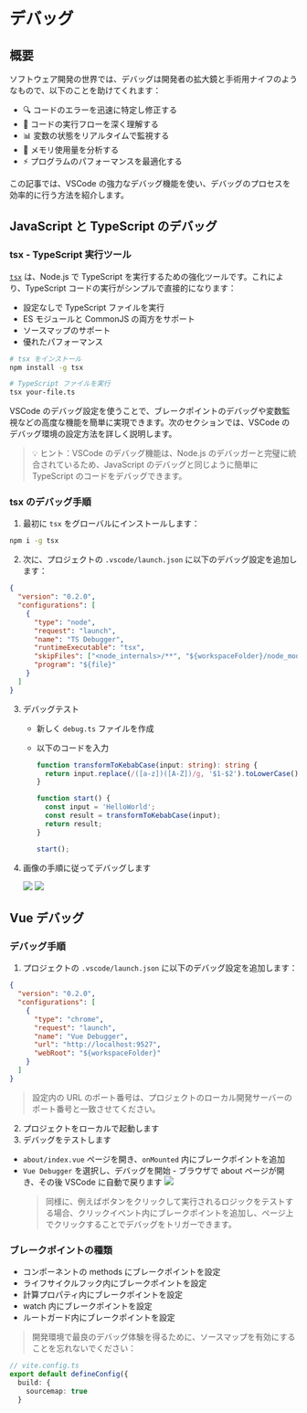 # デバッグ

## 概要

ソフトウェア開発の世界では、デバッグは開発者の拡大鏡と手術用ナイフのようなもので、以下のことを助けてくれます：

- 🔍 コードのエラーを迅速に特定し修正する
- 🔄 コードの実行フローを深く理解する
- 📊 変数の状態をリアルタイムで監視する
- 💾 メモリ使用量を分析する
- ⚡ プログラムのパフォーマンスを最適化する

この記事では、VSCode の強力なデバッグ機能を使い、デバッグのプロセスを効率的に行う方法を紹介します。

## JavaScript と TypeScript のデバッグ

### tsx - TypeScript 実行ツール

[`tsx`](https://tsx.is/) は、Node.js で TypeScript を実行するための強化ツールです。これにより、TypeScript コードの実行がシンプルで直接的になります：

- 設定なしで TypeScript ファイルを実行
- ES モジュールと CommonJS の両方をサポート
- ソースマップのサポート
- 優れたパフォーマンス

```bash
# tsx をインストール
npm install -g tsx

# TypeScript ファイルを実行
tsx your-file.ts
```

VSCode のデバッグ設定を使うことで、ブレークポイントのデバッグや変数監視などの高度な機能を簡単に実現できます。次のセクションでは、VSCode のデバッグ環境の設定方法を詳しく説明します。

> 💡 ヒント：VSCode のデバッグ機能は、Node.js のデバッガーと完璧に統合されているため、JavaScript のデバッグと同じように簡単に TypeScript のコードをデバッグできます。

### tsx のデバッグ手順

1. 最初に `tsx` をグローバルにインストールします：

```bash
npm i -g tsx
```

2. 次に、プロジェクトの `.vscode/launch.json` に以下のデバッグ設定を追加します：

```json
{
  "version": "0.2.0",
  "configurations": [
    {
      "type": "node",
      "request": "launch",
      "name": "TS Debugger",
      "runtimeExecutable": "tsx",
      "skipFiles": ["<node_internals>/**", "${workspaceFolder}/node_modules/**"],
      "program": "${file}"
    }
  ]
}
```

3. デバッグテスト

   - 新しく `debug.ts` ファイルを作成
   - 以下のコードを入力

     ```ts
     function transformToKebabCase(input: string): string {
       return input.replace(/([a-z])([A-Z])/g, '$1-$2').toLowerCase();
     }

     function start() {
       const input = 'HelloWorld';
       const result = transformToKebabCase(input);
       return result;
     }

     start();
     ```

4. 画像の手順に従ってデバッグします

   ![](../../assets/VSCode调试指南01.png)
   ![](../../assets/VSCode调试指南02.png)

## Vue デバッグ

### デバッグ手順

1. プロジェクトの `.vscode/launch.json` に以下のデバッグ設定を追加します：

```json
{
  "version": "0.2.0",
  "configurations": [
    {
      "type": "chrome",
      "request": "launch",
      "name": "Vue Debugger",
      "url": "http://localhost:9527",
      "webRoot": "${workspaceFolder}"
    }
  ]
}
```

> 設定内の URL のポート番号は、プロジェクトのローカル開発サーバーのポート番号と一致させてください。

2. プロジェクトをローカルで起動します
3. デバッグをテストします

- `about/index.vue` ページを開き、`onMounted` 内にブレークポイントを追加
- `Vue Debugger` を選択し、デバッグを開始 - ブラウザで about ページが開き、その後 VSCode に自動で戻ります
  ![](../../assets/VSCode调试指南03.png)
  > 同様に、例えばボタンをクリックして実行されるロジックをテストする場合、クリックイベント内にブレークポイントを追加し、ページ上でクリックすることでデバッグをトリガーできます。

### ブレークポイントの種類

- コンポーネントの methods にブレークポイントを設定
- ライフサイクルフック内にブレークポイントを設定
- 計算プロパティ内にブレークポイントを設定
- watch 内にブレークポイントを設定
- ルートガード内にブレークポイントを設定

> 開発環境で最良のデバッグ体験を得るために、ソースマップを有効にすることを忘れないでください：

```ts
// vite.config.ts
export default defineConfig({
  build: {
    sourcemap: true
  }
```
